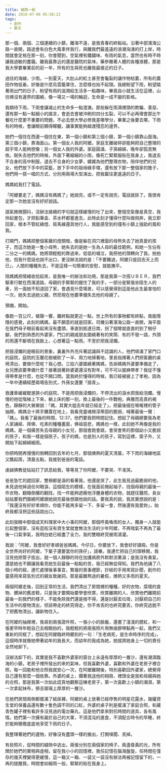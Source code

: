 ```yaml
---
title: 細雨一般
date: 2019-07-06 05:58:22
tags:
  - 創作
  - 散文
---
```

那一個、兩個、三個連續的小鎮，離海不遠，是我青春的終點站。沿著中部濱海公路一直開，路途會有白色大風車伴我行，與離我們最遙遠的浪潮洶湧的打上岸，時間就會定格在那一刻，你會聞到，空氣裡有鐵鏽味、有雨的氣息，當然也有時不時讓我過敏的塵霾。離我最靠近的還是醫院的氣味，藥參雜著人體的各種液體，那是我大學要畢業前的前一年，所有的生與死也離我最接近的日子。
<!--more-->
過往的海線，少雨。一到夏天，大肚山的紅土甚至會龜裂的讓作物枯萎，所有的農田作物低垂，好像是什麼烏雲籠罩住，怎麼樣也抬不起頭。我總盼望下雨，盼望踏著雨出門的日子，盼望有雨的滋潤給生活多一點趣味，畢竟自小就生活在這裡，山彷彿沒有邊界的圍繞，像一場又一場的輪迴，生命是一成不變的影格。

我期待下雨，下雨會讓凝止的生命多一點澄澈。那些躲在雨滴裡頭的欺騙、善惡、還有那一點一點細小的謠言，會逝去會被沖刷的四分五裂，可以不必再理會那比午餐吃什麼更不重要的問題，不必去想大學必修我差哪學分，畢業之後要去哪，下雨有的時候，會讓眼前顯得矇朧，讓事實能夠越渡殘忍的邊界。

她們一個住在西邊一個住在東，第一個小鎮和第三個小鎮，第一個小鎮靠山面海。第三個小鎮，靠海面山。第一個女人我的阿嬤。家庭支離破碎卻能夠把自己整理的超乎常人能夠想像；另一個女人我的外婆。家庭圓滿、子孫綿綿，晚年卻孤苦無依。剛失去他們的時候，外面下著細細的小雨，像死亡緊緊服貼在我身上，我退去不合身的高中制服，退去不合身的少女夢，娓娓為他們整理衣物，陪伴他們的兒女，他們放下手中的菜籃，放下手中的祖母綠手環，還有放下那一整個家的擔子，他們用一搭一唱的方式，分別用兩場大型演出，把我載往更遙遠的日子。

媽媽給我打了電話。

「阿嬤要走了，媽媽沒有媽媽了」她說完，或不一定有說完，電話就掛了。我很肯定那一次她並沒有好好說話。

語氣微微顫抖，沒辦法接續的字句就這樣緩慢的吐了出來，整個空氣像是真空，我拎起書包，才把鉛筆盒、茶水杯都塞進去，此時此刻才懂得什麼叫做飛奔，我立即回家，根本不管紅綠燈、斑馬線還其他行人，我能感受到的僅有小鎮上強勁的風和我。

打開門，媽媽把整個客廳的燈關暗，像是躲在洞穴裡面的母熊失去了她真愛的孩子，而這次她是一隻小母熊，她失去的是她一生為人母的最佳範例，和她一生佔有二分之一的媽媽。她將頭輕輕的靠過來，低低的啜泣，我把他的頭轉向了我，拍拍他，但我什麼話也說不出口，更沒辦法說的是：「不要難過，阿嬤只是回去天上而已」，人間的種種失去，不是這樣一句簡單的安慰，就能撫平。

陪媽媽把情緒收拾起來，是我唯一的辦法和功用，那是我第一次搭ＵＢＥＲ，我們驅車行駛在西濱道路，母親的手緊緊的握住了我的手，一部分是緊張坐陌生人的車，另一面她不知道回了家，會遇見什麼場景，可以感覺得到這是他此生最害怕的一次，她失去過她父親，然而現在他要準備失去他的母親了。

預備，開始。

像跑一百公尺，槍聲一響，離終點就更近一點，世上所有的事物都有終點，我能隱隱的感覺，此刻的媽媽，最不願意的就是回家。司機沿著濱海公路一直開，海平面在我們母子眼前看起來沒有盡頭，車直到抵達日南，拐了個彎就直直的到了樹仔腳，我們到熟悉的外婆家，門口的親戚朋友圍繞著有的笑鬧、有的不發一語，外頭的雨還不斷噴在我臉上，心想著這一點雨，不至於把我浸爛。

把我浸爛的是眼前的景象，裏裏外外充斥著認識與不認識的人，他們填滿了家門口的庭院，庭院的玉蘭花樹被砍了一半、用力地掃著地，里長指揮著人們把客廳的桌椅清出，要做什麼呢？我心想。三姑六婆圍繞著媽媽，告訴媽媽外婆要準備走了，女兒應該要準備什麼？接著說著妳婆婆還沒有對年，可不可以披麻帶孝？我從不懂得帶孝是什麼，也從不開口問。當我終於懂得的時候，我已經被披上了孝袍，因為一年中連續經歷兩場告別式，外孫女還要「插青」。

救護車緩緩駛進狹小的庭院，不是雨把我浸爛的，不停流出的淚水把我給泡爛。慢慢的他從階梯上下來，躺上床的那一刻，換上最後的一件戰袍，典雅而高貴的褐色，靜靜的大舅舅說：「媽，其實大姐去年就已經走了」，把最後插在喉嚨裡的管子抽開，媽媽合十將手攤蓋在地上，我看見靈魂根深蒂固的脆弱，喊著最後一聲：「媽」。我看了最後的時間，12:37，他們要我把時間記住。想起了母親總要我為老人家誦經、拜佛、吃素的種種畫面，佛祖慈悲，媽媽也一樣，此刻她不再像是我的媽媽，是一個痛苦失去母親的小女兒，那個會跑會跳，會哭會笑的那個幼小又脆弱的孩子，和我一樣是個孩子。孩子的媽，也是別人的孩子，寫到這裡，窗子外，又開始下起綿綿細雨。

你把時間再慢慢的倒轉回到去年的七月，那個燠熱的夏天清晨，不下雨的海線地區又飄起雨，清晨五點，我接到爸爸的電話。

 虔誠佛教徒姑姑打了訊息給我，等等見了你阿嬤，不要哭、不准哭。

爸爸急忙的趕回家，雙頰都是淚的看著我，他還是哭了，此生我見過最脆弱的他，未見過他掉過任何眼淚，這個陌生的模樣，在我面前捲起袖子，找個母親的最後一件衣物，翻箱倒櫃的翻找，找一件能夠遮蔽他浮腫身體的衣物，就趕往醫院，長女姑姑要我們圍繞阿嬤跟她說完最後想跟他說的話。要我真的說，我其實想說的是：「我還沒有好好孝順你，你能不能再多留一下、多留一會，然後還有我愛妳」，始終我都沒把這些話說出口。

此刻我眼中那個成天料理家中大小事的阿嬤，那個呼風喚雨的女人，獨身一人就能扛起整個家，沒有逛街沒有資生堂就會無法生活的少年阿嬤，不再喘氣不再為了最後一口氣爭氣，我明白她已經盡了全力，我的雙眼終究被雨澆灌。

我說：「阿嬤，我會好好孝順爸爸媽媽，今仔日，你要放下，我會好好讀冊。你是全世界尚好的阿嬤，下輩子還要當你的孫仔」，語畢。我連忙把自己的頭移開，我沒見他把管子拔出，就一個人靜靜的待在加護病房外默默流著淚；是我沒有勇氣，還是她也不願讓我看見她生前最後一點點的苦，我已經無從得知。我們為他誦了八個小時的經，連忙處理後事事宜，繁複的喪事禮節，抄經的手用來寫訃聞，創作的靈感用來寫告別式的親友致謝詞，那是最難熬過的暑假，燠熱又多雨的夏天。

兩個阿嬤走後，回到正常的生活，我們清出了房間裡的種種，好的衣物，腐壞的食物、髒掉的舊皮鞋，只是我才要開始要學會欣賞，欣賞離開的人、欣賞他們離開前最後一刻我們的樣子，不能免除我們還是捨不得，還是討厭丟垃圾，討厭把自己的生活中的廢物清出，但該帶走的終究得走，你不肯丟的也終究要丟，你終究逃脫不了把舊物清出，讓新物住入。

在阿嬤的抽屜裡，我尋到兩張證件照，一張小小的臉龐，還畫了淺淺的腮紅，和一張更早時年輕自己去相館拍的，我輕輕的將兩張照片用無痕膠帶黏再一起，我們又重新的同框了，想起在阿嬤臨終時聽到的一句：「生老病死，是生命時序的完成」，這個時序就像她帶著幼年的我長大，而幼年的我成為她，她就將她身上一切的責任全然地卸下。

沒辦法卸下的，其實是我不喜歡外婆家的窗台上永遠有厚厚的一層沙，還有潮濕臨海的小鎮，老房子裡所發出的來的氣味，但我喜歡外婆，喜歡和外婆在老房子裡合照，每一回能和他合照我就安心一次，在阿嬤離開後，特別喜歡回外婆家，總覺得自己還有那麼一個依靠。外婆的桌上，擱著我送他的相冊，裡頭全是我和母親與她的合照，那是我第一次如此認真地觀察這棟老房子，第一次喜歡上小鎮的潮濕，第一次拿起抹布，擦去玻璃上厚厚的一層沙。

在她們房間兩側都擺滿了紙尿褲，阿嬤的桌上放著已經停售的明星花露水，幾罐資生堂的保養品還有數十隻色調不同的口紅，外婆的桌子則是擺滿了家庭合照，和藏青色罐子裡有看許多沒見過的電台藥丸，這是他們拿來對抗時間的道具，各有風情。她們第一次擁有屬於自己的大軍，不須混沌的進食，不須配合時令的早睡，終於能夠徹徹底底地享受下雨的日子。

我整理著她們的遺物，好像沒有盡頭一樣的搬出，打開嗅聞、丟掉。

有些照片，從時間的縫隙中逃出，兩張分別在兩個家的椅子，兩盞昏黃的光，所有關於她們的實相與虛相，留在我小小的回憶裡，我任記憶在腦海盤旋，任時間在僅存的幾天裡變得更緩慢，這一箱又一箱、一袋又一袋沒有辦法再被記憶留下的，一再的提醒我，時間會如細雨一般，緊緊的貼在我身上。